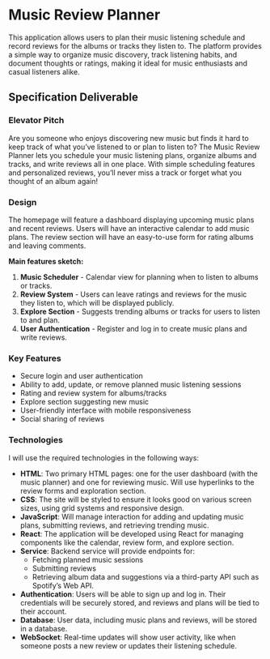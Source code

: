 # Music Review Planner

This application allows users to plan their music listening schedule and record reviews for the albums or tracks they listen to. The platform provides a simple way to organize music discovery, track listening habits, and document thoughts or ratings, making it ideal for music enthusiasts and casual listeners alike.

## Specification Deliverable

### Elevator Pitch
Are you someone who enjoys discovering new music but finds it hard to keep track of what you’ve listened to or plan to listen to? The Music Review Planner lets you schedule your music listening plans, organize albums and tracks, and write reviews all in one place. With simple scheduling features and personalized reviews, you’ll never miss a track or forget what you thought of an album again!

### Design
The homepage will feature a dashboard displaying upcoming music plans and recent reviews. Users will have an interactive calendar to add music plans. The review section will have an easy-to-use form for rating albums and leaving comments.

**Main features sketch:**
1. **Music Scheduler** - Calendar view for planning when to listen to albums or tracks.
2. **Review System** - Users can leave ratings and reviews for the music they listen to, which will be displayed publicly.
3. **Explore Section** - Suggests trending albums or tracks for users to listen to and plan.
4. **User Authentication** - Register and log in to create music plans and write reviews.

### Key Features
- Secure login and user authentication
- Ability to add, update, or remove planned music listening sessions
- Rating and review system for albums/tracks
- Explore section suggesting new music
- User-friendly interface with mobile responsiveness
- Social sharing of reviews

### Technologies
I will use the required technologies in the following ways:

- **HTML**: Two primary HTML pages: one for the user dashboard (with the music planner) and one for reviewing music. Will use hyperlinks to the review forms and exploration section.
- **CSS**: The site will be styled to ensure it looks good on various screen sizes, using grid systems and responsive design.
- **JavaScript**: Will manage interaction for adding and updating music plans, submitting reviews, and retrieving trending music.
- **React**: The application will be developed using React for managing components like the calendar, review form, and explore section.
- **Service**: Backend service will provide endpoints for:
  - Fetching planned music sessions
  - Submitting reviews
  - Retrieving album data and suggestions via a third-party API such as Spotify’s Web API.
- **Authentication**: Users will be able to sign up and log in. Their credentials will be securely stored, and reviews and plans will be tied to their account.
- **Database**: User data, including music plans and reviews, will be stored in a database.
- **WebSocket**: Real-time updates will show user activity, like when someone posts a new review or updates their listening schedule.
